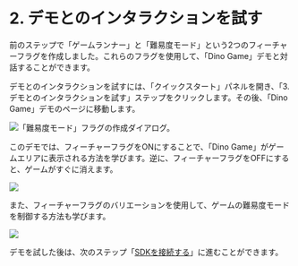 # 2. デモとのインタラクションを試す

前のステップで「ゲームランナー」と「難易度モード」という2つのフィーチャーフラグを作成しました。これらのフラグを使用して、「Dino Game」デモと対話することができます。

デモとのインタラクションを試すには、「クイックスタート」パネルを開き、「3. デモとのインタラクションを試す」ステップをクリックします。その後、「Dino Game」デモのページに移動します。


![「難易度モード」フラグの作成ダイアログ。](../getting-started/assets/try-interacting-with-demo/001.png)

このデモでは、フィーチャーフラグをONにすることで、「Dino Game」がゲームエリアに表示される方法を学びます。逆に、フィーチャーフラグをOFFにすると、ゲームがすぐに消えます。

![](../getting-started/assets/try-interacting-with-demo/002.png)

また、フィーチャーフラグのバリエーションを使用して、ゲームの難易度モードを制御する方法も学びます。

![](../getting-started/assets/try-interacting-with-demo/003.png)

デモを試した後は、次のステップ「[SDKを接続する](connect-an-sdk)」に進むことができます。